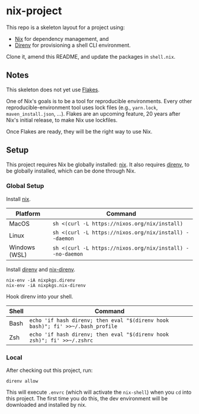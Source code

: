 # nix-project

This repo is a skeleton layout for a project using:
 - [Nix](https://nixos.org/) for dependency management, and
 - [Direnv](https://direnv.net/) for provisioning a shell CLI environment.

Clone it, amend this README, and update the packages in `shell.nix`.

## Notes

This skeleton does not yet use [Flakes](https://nixos.wiki/wiki/Flakes).

One of Nix's goals is to be a tool for reproducible environments.
Every other reproducible-environment tool uses lock files (e.g., `yarn.lock`, `maven_install.json`, ...).
Flakes are an upcoming feature, 20 years after Nix's initial release, to make Nix use lockfiles.

Once Flakes are ready, they will be the right way to use Nix.

## Setup

This project requires Nix be globally installed: [nix](https://nixos.org/).
It also requires [direnv](https://direnv.net/), to be globally installed, which can be done through Nix.

### Global Setup

Install [nix](https://nixos.org/download).

| Platform      | Command                                                   |
|---------------|-----------------------------------------------------------|
| MacOS         | `sh <(curl -L https://nixos.org/nix/install)`             |
| Linux         | `sh <(curl -L https://nixos.org/nix/install) --daemon`    |
| Windows (WSL) | `sh <(curl -L https://nixos.org/nix/install) --no-daemon` |

Install [direnv](https://direnv.net/) and [nix-direnv](https://github.com/nix-community/nix-direnv).
```
nix-env -iA nixpkgs.direnv
nix-env -iA nixpkgs.nix-direnv
```

Hook direnv into your shell.

| Shell | Command                                                                        |
|-------|--------------------------------------------------------------------------------|
| Bash  | `echo 'if hash direnv; then eval "$(direnv hook bash)"; fi' >>~/.bash_profile` |
| Zsh   | `echo 'if hash direnv; then eval "$(direnv hook zsh)"; fi' >>~/.zshrc`         |

### Local

After checking out this project, run:
```
direnv allow
```
This will execute `.envrc` (which will activate the `nix-shell`) when you `cd` into this project.
The first time you do this, the dev environment will be downloaded and installed by nix.
